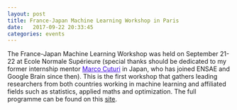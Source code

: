```yaml
---
layout: post
title: France-Japan Machine Learning Workshop in Paris
date:   2017-09-22 20:33:45
categories: events
---
```


The France-Japan Machine Learning Workshop was held on September 21-22 at Ecole Normale Supérieure (special thanks should be dedicated to my former internship mentor <a href="https://marcocuturi.net/" style="color:#3A01DF">Marco Cuturi</a> in Japan, who has joined ENSAE and Google Brain since then). This is the first workshop that gathers leading researchers from both countries working in machine learning and affiliated fields such as statistics, applied maths and optimization. The full programme can be found on this [site](http://fjml.marcocuturi.net/).
